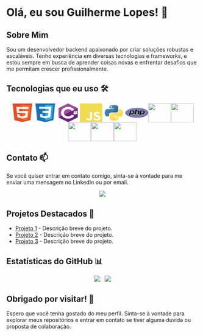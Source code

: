 # Olá, eu sou Guilherme Lopes! 👋

## Sobre Mim

Sou um desenvolvedor backend apaixonado por criar soluções robustas e escaláveis. Tenho experiência em diversas tecnologias e frameworks, e estou sempre em busca de aprender coisas novas e enfrentar desafios que me permitam crescer profissionalmente.

## Tecnologias que eu uso 🛠️

<div align="center" style="display: flex; flex-wrap: wrap; justify-content: center;">
  <img align="center" height="50" width="60" src="https://raw.githubusercontent.com/devicons/devicon/master/icons/html5/html5-original.svg">
  <img align="center" height="50" width="60" src="https://raw.githubusercontent.com/devicons/devicon/master/icons/css3/css3-original.svg">
  <img align="center" height="50" width="60" src="https://raw.githubusercontent.com/devicons/devicon/master/icons/csharp/csharp-original.svg">
  <img align="center" height="50" width="60" src="https://raw.githubusercontent.com/devicons/devicon/master/icons/javascript/javascript-plain.svg">  
  <img align="center" height="50" width="60" src="https://raw.githubusercontent.com/devicons/devicon/master/icons/python/python-original.svg"> 
  <img align="center" height="50" width="60" src="https://raw.githubusercontent.com/devicons/devicon/master/icons/php/php-original.svg">  
  <img align="center" height="50" width="60" src="https://cdn.jsdelivr.net/gh/devicons/devicon/icons/mysql/mysql-original-wordmark.svg" >
  <img align="center" height="50" width="60" src="https://cdn.jsdelivr.net/gh/devicons/devicon/icons/postgresql/postgresql-original-wordmark.svg" >
  <img align="center" height="50" width="60" src="https://cdn.jsdelivr.net/gh/devicons/devicon/icons/visualstudio/visualstudio-plain.svg" >
  <img align="center" height="50" width="60" src="https://cdn.jsdelivr.net/gh/devicons/devicon/icons/vscode/vscode-original.svg" >
  <img align="center" height="50" width="60" src="https://cdn.jsdelivr.net/gh/devicons/devicon/icons/bootstrap/bootstrap-original.svg" >
</div>

## Contato 📫

Se você quiser entrar em contato comigo, sinta-se à vontade para me enviar uma mensagem no LinkedIn ou por email.

<div align="center"> 
  <a href="https://www.linkedin.com/in/guilherme-lopes-de-oliveira/" target="_blank"><img src="https://img.shields.io/badge/-LinkedIn-%230077B5?style=for-the-badge&logo=linkedin&logoColor=white" target="_blank"></a> 
</div>

## Projetos Destacados 🚀

- [Projeto 1](#) - Descrição breve do projeto.
- [Projeto 2](#) - Descrição breve do projeto.
- [Projeto 3](#) - Descrição breve do projeto.

## Estatísticas do GitHub 📊

<div align="center">
  <img height="180em" src="https://github-readme-stats.vercel.app/api?username=guiilopes97&show_icons=true&theme=tokyonight&include_all_commits=true">
  &nbsp
  <img height="180em" src="https://github-readme-stats.vercel.app/api/top-langs/?username=guiilopes97&layout=compact&theme=tokyonight">
</div>

## Obrigado por visitar! 🙏

Espero que você tenha gostado do meu perfil. Sinta-se à vontade para explorar meus repositórios e entrar em contato se tiver alguma dúvida ou proposta de colaboração.
